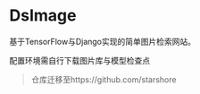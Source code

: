 # DsImage

基于TensorFlow与Django实现的简单图片检索网站。

配置环境需自行下载图片库与模型检查点

> 仓库迁移至https://github.com/starshore
